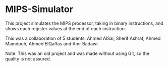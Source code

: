 # MIPS-Simulator
This project simulates the MIPS processor, taking in binary instructions, and shows each register values at the end of each instruction.</br>

This was a collaboration of 5 students: Ahmed AlSai, Sherif Ashraf, Ahmed Mamdouh, Ahmed ElQaffas and Amr Badawi.<br/>

Note: This was an old project and was made without using Git, so the quality is not assured.

